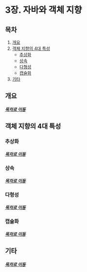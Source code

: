 3장. 자바와 객체 지향
=====
## 목차
1. [개요](#개요)
2. [객체 지향의 4대 특성](#객체-지향의-4대-특성)
	* [추상화](#추상화)
	* [상속](#상속)
	* [다형성](#다형성)
	* [캡슐화](#캡슐화)
3. [기타](#기타)

## 개요


##### [목차로 이동](#목차)

## 객체 지향의 4대 특성

### 추상화


##### [목차로 이동](#목차)

### 상속


##### [목차로 이동](#목차)

### 다형성


##### [목차로 이동](#목차)

### 캡슐화


##### [목차로 이동](#목차)

## 기타


##### [목차로 이동](#목차)
